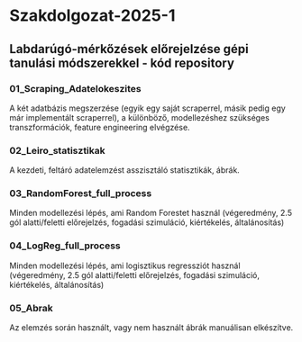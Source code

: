 # Szakdolgozat-2025-1

## Labdarúgó-mérkőzések előrejelzése gépi tanulási módszerekkel - kód repository

### 01_Scraping_Adatelokeszites
A két adatbázis megszerzése (egyik egy saját scraperrel, másik pedig egy már implementált scraperrel),
a különböző, modellezéshez szükséges transzformációk, feature engineering elvégzése.

### 02_Leiro_statisztikak
A kezdeti, feltáró adatelemzést asszisztáló statisztikák, ábrák.

### 03_RandomForest_full_process
Minden modellezési lépés, ami Random Forestet használ 
(végeredmény, 2.5 gól alatti/feletti előrejelzés, fogadási szimuláció, kiértékelés, általánosítás) 

### 04_LogReg_full_process
Minden modellezési lépés, ami logisztikus regressziót használ 
(végeredmény, 2.5 gól alatti/feletti előrejelzés, fogadási szimuláció, kiértékelés, általánosítás) 

### 05_Abrak
Az elemzés során használt, vagy nem használt ábrák manuálisan elkészítve.
